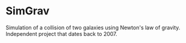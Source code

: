 # SimGrav

Simulation of  a collision of two galaxies using Newton's law of gravity.
Independent project that dates back to 2007.
